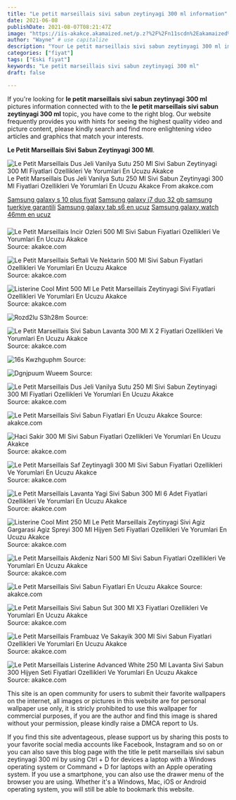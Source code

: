 ```yaml
---
title: "Le petit marseillais sivi sabun zeytinyagi 300 ml information"
date: 2021-06-08
publishDate: 2021-08-07T08:21:47Z
image: "https://iis-akakce.akamaized.net/p.z?%2F%2Fn11scdn%2Eakamaized%2Enet%2Fa1%2F1024%2Fkozmetik%2Dkisisel%2Dbakim%2Fsivi%2Dsabun%2Flisterine%2Dadvanced%2Dwhite%2D250%2Dml%2Dle%2Dpetit%2Dmarseillais%2Dlavanta%2Dsi%5F%5F1366903187944483%2Ejpg"
author: "Wayne" # use capitalize
description: "Your Le petit marseillais sivi sabun zeytinyagi 300 ml images are available in this site. Le petit marseillais sivi sabun zeytinyagi 300 ml are a topic that is being searched for and liked by netizens today. You can Download the Le petit marseillais sivi sabun zeytinyagi 300 ml files here. Get all royalty-free photos and vectors."
categories: ["fiyat"]
tags: ["Eski fiyat"]
keywords: "Le petit marseillais sivi sabun zeytinyagi 300 ml"
draft: false

---
```


If you're looking for **le petit marseillais sivi sabun zeytinyagi 300 ml** pictures information connected with to the **le petit marseillais sivi sabun zeytinyagi 300 ml** topic, you have come to the right  blog.  Our website frequently  provides you with  hints  for seeing  the highest  quality video and picture  content, please kindly search and find more enlightening video articles and graphics  that match your interests.

**Le Petit Marseillais Sivi Sabun Zeytinyagi 300 Ml**. 

![Le Petit Marseillais Dus Jeli Vanilya Sutu 250 Ml Sivi Sabun Zeytinyagi 300 Ml Fiyatlari Ozellikleri Ve Yorumlari En Ucuzu Akakce](https://iis-akakce.akamaized.net/p.z?%2F%2Fmcdn01%2Egittigidiyor%2Enet%2F69529%2F695297251%5F0%2Ejpg "Le Petit Marseillais Dus Jeli Vanilya Sutu 250 Ml Sivi Sabun Zeytinyagi 300 Ml Fiyatlari Ozellikleri Ve Yorumlari En Ucuzu Akakce")
Le Petit Marseillais Dus Jeli Vanilya Sutu 250 Ml Sivi Sabun Zeytinyagi 300 Ml Fiyatlari Ozellikleri Ve Yorumlari En Ucuzu Akakce From akakce.com

[Samsung galaxy s 10 plus fiyat](/samsung-galaxy-s-10-plus-fiyat/)
[Samsung galaxy j7 duo 32 gb samsung tuerkiye garantili](/samsung-galaxy-j7-duo-32-gb-samsung-tuerkiye-garantili/)
[Samsung galaxy tab s6 en ucuz](/samsung-galaxy-tab-s6-en-ucuz/)
[Samsung galaxy watch 46mm en ucuz](/samsung-galaxy-watch-46mm-en-ucuz/)



### 

 


![Le Petit Marseillais Incir Ozleri 500 Ml Sivi Sabun Fiyatlari Ozellikleri Ve Yorumlari En Ucuzu Akakce](https://iis-akakce.akamaized.net/p.z?%2F%2Fproductimages%2Ehepsiburada%2Enet%2Fs%2F38%2F600%2F10612705493042%2Ejpg "Le Petit Marseillais Incir Ozleri 500 Ml Sivi Sabun Fiyatlari Ozellikleri Ve Yorumlari En Ucuzu Akakce")
Source: akakce.com

 

![Le Petit Marseillais Seftali Ve Nektarin 500 Ml Sivi Sabun Fiyatlari Ozellikleri Ve Yorumlari En Ucuzu Akakce](https://iis-akakce.akamaized.net/p.x?%2F%2Fmcdn01%2Egittigidiyor%2Enet%2F65168%2F651681823%5F0%2Ejpg "Le Petit Marseillais Seftali Ve Nektarin 500 Ml Sivi Sabun Fiyatlari Ozellikleri Ve Yorumlari En Ucuzu Akakce")
Source: akakce.com

 

![Listerine Cool Mint 500 Ml Le Petit Marseillais Zeytinyagi Sivi Fiyatlari Ozellikleri Ve Yorumlari En Ucuzu Akakce](https://n11scdn.akamaized.net/a1/1024/kozmetik-kisisel-bakim/sivi-sabun/listerine-cool-mint-500-ml-le-petit-marseillais-zeytinyagi-sivi__1594056441355705.jpg "Listerine Cool Mint 500 Ml Le Petit Marseillais Zeytinyagi Sivi Fiyatlari Ozellikleri Ve Yorumlari En Ucuzu Akakce")
Source: akakce.com

 

![Rozd2lu S3h28m](https://iis-akakce.akamaized.net/p.x?%2F%2Fcdn%2Edsmcdn%2Ecom%2Fty2%2Fproduct%2Fmedia%2Fimages%2F20200406%2F16%2F1234234%2F67844515%2F1%2F1%5Forg%5Fzoom%2Ejpg%3FboutiqueId%3D568142%26merchantId%3D113950 "Rozd2lu S3h28m")
Source: 

 

![Le Petit Marseillais Sivi Sabun Lavanta 300 Ml X 2 Fiyatlari Ozellikleri Ve Yorumlari En Ucuzu Akakce](https://iis-akakce.akamaized.net/p.z?%2F%2Fproductimages%2Ehepsiburada%2Enet%2Fs%2F47%2F600%2F10913716109362%2Ejpg "Le Petit Marseillais Sivi Sabun Lavanta 300 Ml X 2 Fiyatlari Ozellikleri Ve Yorumlari En Ucuzu Akakce")
Source: akakce.com

 

![16s Kwzhguphm](https://iis-akakce.akamaized.net/p.x?%2F%2Fwww%2Eenindirimlisi%2Ecom%2Fimg%2Fproducts%2Fle%2Dpetit%2Dmarseillais%2Dakdeniz%2Dnari%2Dsivi%2Dsabun%2D500%2Dml%5F25%2E02%2E2021%5F4ca2052%2Ejpg "16s Kwzhguphm")
Source: 

 

![Dgnjpuum Wueem](https://iis-akakce.akamaized.net/p.z?%2F%2Fasfarmaxx%2Exmlbankasi%2Ecom%2Fimage%2Fdata%2Fresimler%2Fle%2Dpetit%2Dmarseillais%2Dsaf%2Dkekik%2Dcicegi%2Dsivi%2Dsabun%2D500%2Dml%2D6%2Dadet%2D8788%2Ejpg "Dgnjpuum Wueem")
Source: 

 

![Le Petit Marseillais Dus Jeli Vanilya Sutu 250 Ml Sivi Sabun Zeytinyagi 300 Ml Fiyatlari Ozellikleri Ve Yorumlari En Ucuzu Akakce](https://iis-akakce.akamaized.net/p.z?%2F%2Fmcdn01%2Egittigidiyor%2Enet%2F69529%2F695297251%5F0%2Ejpg "Le Petit Marseillais Dus Jeli Vanilya Sutu 250 Ml Sivi Sabun Zeytinyagi 300 Ml Fiyatlari Ozellikleri Ve Yorumlari En Ucuzu Akakce")
Source: akakce.com

 

![Le Petit Marseillais Sivi Sabun Fiyatlari En Ucuzu Akakce](https://iis-akakce.akamaized.net/p.x?%2F%2Fasfarmaxx%2Exmlbankasi%2Ecom%2Fimage%2Fdata%2Fresimler%2Fle%2Dpetit%2Dmarseillais%2Dpamuk%2Dsutu%2Dsivi%2Dsabun%2D500%2Dml%2D10%2Dadet%2D8139%2Ejpg "Le Petit Marseillais Sivi Sabun Fiyatlari En Ucuzu Akakce")
Source: akakce.com

 

![Haci Sakir 300 Ml Sivi Sabun Fiyatlari Ozellikleri Ve Yorumlari En Ucuzu Akakce](https://cdn.akakce.com/haci-sakir/haci-sakir-300-ml-z.jpg "Haci Sakir 300 Ml Sivi Sabun Fiyatlari Ozellikleri Ve Yorumlari En Ucuzu Akakce")
Source: akakce.com

 

![Le Petit Marseillais Saf Zeytinyagli 300 Ml Sivi Sabun Fiyatlari Ozellikleri Ve Yorumlari En Ucuzu Akakce](https://iis-akakce.akamaized.net/p.z?%2F%2Fproductimages%2Ehepsiburada%2Enet%2Fs%2F47%2F600%2F10913716174898%2Ejpg "Le Petit Marseillais Saf Zeytinyagli 300 Ml Sivi Sabun Fiyatlari Ozellikleri Ve Yorumlari En Ucuzu Akakce")
Source: akakce.com

 

![Le Petit Marseillais Lavanta Yagi Sivi Sabun 300 Ml 6 Adet Fiyatlari Ozellikleri Ve Yorumlari En Ucuzu Akakce](https://cdn.akakce.com/iv/9016/100/1005161870z.jpg "Le Petit Marseillais Lavanta Yagi Sivi Sabun 300 Ml 6 Adet Fiyatlari Ozellikleri Ve Yorumlari En Ucuzu Akakce")
Source: akakce.com

 

![Listerine Cool Mint 250 Ml Le Petit Marseillais Zeytinyagi Sivi Agiz Gargarasi Agiz Spreyi 300 Ml Hijyen Seti Fiyatlari Ozellikleri Ve Yorumlari En Ucuzu Akakce](https://iis-akakce.akamaized.net/p.z?%2F%2Fcdn03%2Eciceksepeti%2Ecom%2Fcicek%2Fkc8908266%2D1%2FM%2Flisterine%2Dcool%2Dmint%2D250%2Dml%2D%2D%2Dle%2Dpetit%2Dmarseillais%2Dzeytinyagi%2Dsivi%2Dsabun%2D300%2Dml%2Dhijyen%2Dseti%2Dkc8908266%2D1%2Da6366cac5de8469a92995fa4034658a8%2Ejpg "Listerine Cool Mint 250 Ml Le Petit Marseillais Zeytinyagi Sivi Agiz Gargarasi Agiz Spreyi 300 Ml Hijyen Seti Fiyatlari Ozellikleri Ve Yorumlari En Ucuzu Akakce")
Source: akakce.com

 

![Le Petit Marseillais Akdeniz Nari 500 Ml Sivi Sabun Fiyatlari Ozellikleri Ve Yorumlari En Ucuzu Akakce](https://iis-akakce.akamaized.net/p.x?%2F%2Fakdenizplus%2Exmlbankasi%2Ecom%2Fimage%2Fdata%2Fresimler%2Fle%2Dpetit%2Dmarseillais%2Dakdeniz%2Dnari%2Dsivi%2Dsabun%2D500%2Dml%2D21686%2Ejpg "Le Petit Marseillais Akdeniz Nari 500 Ml Sivi Sabun Fiyatlari Ozellikleri Ve Yorumlari En Ucuzu Akakce")
Source: akakce.com

 

![Le Petit Marseillais Sivi Sabun Fiyatlari En Ucuzu Akakce](https://iis-akakce.akamaized.net/p.x?%2F%2Fm%2Emedia%2Damazon%2Ecom%2Fimages%2FI%2F31Jfg8NoDgL%2E%5FSL500%5F%2Ejpg "Le Petit Marseillais Sivi Sabun Fiyatlari En Ucuzu Akakce")
Source: akakce.com

 

![Le Petit Marseillais Sivi Sabun Sut 300 Ml X3 Fiyatlari Ozellikleri Ve Yorumlari En Ucuzu Akakce](https://cdn.akakce.com/iv/11707/104/1041145568z.jpg "Le Petit Marseillais Sivi Sabun Sut 300 Ml X3 Fiyatlari Ozellikleri Ve Yorumlari En Ucuzu Akakce")
Source: akakce.com

 

![Le Petit Marseillais Frambuaz Ve Sakayik 300 Ml Sivi Sabun Fiyatlari Ozellikleri Ve Yorumlari En Ucuzu Akakce](https://iis-akakce.akamaized.net/p.z?%2F%2Fproductimages%2Ehepsiburada%2Enet%2Fs%2F18%2F600%2F9796670292018%2Ejpg "Le Petit Marseillais Frambuaz Ve Sakayik 300 Ml Sivi Sabun Fiyatlari Ozellikleri Ve Yorumlari En Ucuzu Akakce")
Source: akakce.com

 

![Le Petit Marseillais Listerine Advanced White 250 Ml Lavanta Sivi Sabun 300 Hijyen Seti Fiyatlari Ozellikleri Ve Yorumlari En Ucuzu Akakce](https://iis-akakce.akamaized.net/p.z?%2F%2Fn11scdn%2Eakamaized%2Enet%2Fa1%2F1024%2Fkozmetik%2Dkisisel%2Dbakim%2Fsivi%2Dsabun%2Flisterine%2Dadvanced%2Dwhite%2D250%2Dml%2Dle%2Dpetit%2Dmarseillais%2Dlavanta%2Dsi%5F%5F1366903187944483%2Ejpg "Le Petit Marseillais Listerine Advanced White 250 Ml Lavanta Sivi Sabun 300 Hijyen Seti Fiyatlari Ozellikleri Ve Yorumlari En Ucuzu Akakce")
Source: akakce.com

 

This site is an open community for users to submit their favorite wallpapers on the internet, all images or pictures in this website are for personal wallpaper use only, it is stricly prohibited to use this wallpaper for commercial purposes, if you are the author and find this image is shared without your permission, please kindly raise a DMCA report to Us.

If you find this site adventageous, please support us by sharing this posts to your favorite social media accounts like Facebook, Instagram and so on or you can also save this blog page with the title le petit marseillais sivi sabun zeytinyagi 300 ml by using Ctrl + D for devices a laptop with a Windows operating system or Command + D for laptops with an Apple operating system. If you use a smartphone, you can also use the drawer menu of the browser you are using. Whether it's a Windows, Mac, iOS or Android operating system, you will still be able to bookmark this website.
